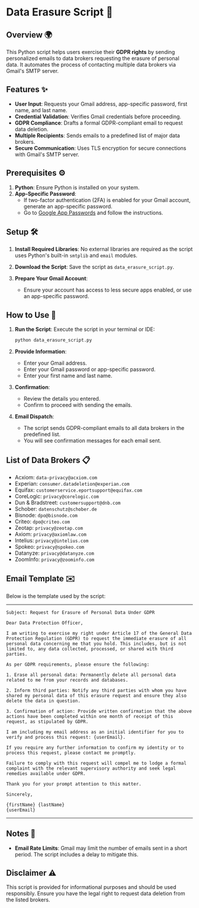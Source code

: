 # Data Erasure Script 📧

## Overview 🌍
This Python script helps users exercise their **GDPR rights** by sending personalized emails to data brokers requesting the erasure of personal data. It automates the process of contacting multiple data brokers via Gmail's SMTP server.

## Features ✨
- **User Input**: Requests your Gmail address, app-specific password, first name, and last name.
- **Credential Validation**: Verifies Gmail credentials before proceeding.
- **GDPR Compliance**: Drafts a formal GDPR-compliant email to request data deletion.
- **Multiple Recipients**: Sends emails to a predefined list of major data brokers.
- **Secure Communication**: Uses TLS encryption for secure connections with Gmail's SMTP server.

## Prerequisites ⚙️
1. **Python**: Ensure Python is installed on your system.
2. **App-Specific Password**:
   - If two-factor authentication (2FA) is enabled for your Gmail account, generate an app-specific password.
   - Go to [Google App Passwords](https://myaccount.google.com/apppasswords) and follow the instructions.

## Setup 🛠️
1. **Install Required Libraries**:
   No external libraries are required as the script uses Python's built-in `smtplib` and `email` modules.

2. **Download the Script**:
   Save the script as `data_erasure_script.py`.

3. **Prepare Your Gmail Account**:
   - Ensure your account has access to less secure apps enabled, or use an app-specific password.

## How to Use 🚀
1. **Run the Script**:
   Execute the script in your terminal or IDE:
   ```bash
   python data_erasure_script.py
   ```

2. **Provide Information**:
   - Enter your Gmail address.
   - Enter your Gmail password or app-specific password.
   - Enter your first name and last name.

3. **Confirmation**:
   - Review the details you entered.
   - Confirm to proceed with sending the emails.

4. **Email Dispatch**:
   - The script sends GDPR-compliant emails to all data brokers in the predefined list.
   - You will see confirmation messages for each email sent.

## List of Data Brokers 📋
- Acxiom: `data-privacy@acxiom.com`
- Experian: `consumer.datadeletion@experian.com`
- Equifax: `customerservice.eportsupport@equifax.com`
- CoreLogic: `privacy@corelogic.com`
- Dun & Bradstreet: `customersupport@dnb.com` 
- Schober: `datenschutz@schober.de`
- Bisnode: `dpo@bisnode.com`
- Criteo: `dpo@criteo.com`
- Zeotap: `privacy@zeotap.com`
- Axiom: `privacy@axiomlaw.com`
- Intelius: `privacy@intelius.com`
- Spokeo: `privacy@spokeo.com`
- Datanyze: `privacy@datanyze.com`
- ZoomInfo: `privacy@zoominfo.com`

## Email Template ✉️
Below is the template used by the script:

---
```text
Subject: Request for Erasure of Personal Data Under GDPR

Dear Data Protection Officer,

I am writing to exercise my right under Article 17 of the General Data Protection Regulation (GDPR) to request the immediate erasure of all personal data concerning me that you hold. This includes, but is not limited to, any data collected, processed, or shared with third parties.

As per GDPR requirements, please ensure the following:

1. Erase all personal data: Permanently delete all personal data related to me from your records and databases.

2. Inform third parties: Notify any third parties with whom you have shared my personal data of this erasure request and ensure they also delete the data in question.

3. Confirmation of action: Provide written confirmation that the above actions have been completed within one month of receipt of this request, as stipulated by GDPR.

I am including my email address as an initial identifier for you to verify and process this request: {userEmail}.

If you require any further information to confirm my identity or to process this request, please contact me promptly.

Failure to comply with this request will compel me to lodge a formal complaint with the relevant supervisory authority and seek legal remedies available under GDPR.

Thank you for your prompt attention to this matter.

Sincerely,

{firstName} {lastName}
{userEmail}
```
---

## Notes 📝
- **Email Rate Limits**: Gmail may limit the number of emails sent in a short period. The script includes a delay to mitigate this.

## Disclaimer ⚠️
This script is provided for informational purposes and should be used responsibly. Ensure you have the legal right to request data deletion from the listed brokers.
